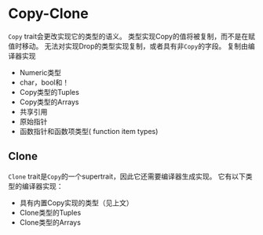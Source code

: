 # Copy-Clone

`Copy` trait会更改实现它的类型的语义。 类型实现Copy的值将被复制，而不是在赋值时移动。 无法对实现Drop的类型实现复制，或者具有非`Copy`的字段。 复制由编译器实现

- Numeric类型
- char，bool和！
- Copy类型的Tuples
- Copy类型的Arrays
- 共享引用
- 原始指针
- 函数指针和函数项类型( function item types)

## Clone

`Clone` trait是`Copy`的一个supertrait，因此它还需要编译器生成实现。 它有以下类型的编译器实现：

- 具有内置Copy实现的类型（见上文）
- Clone类型的Tuples
- Clone类型的Arrays
